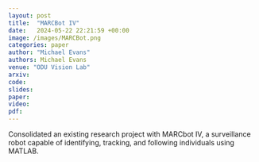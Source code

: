 ```yaml
---
layout: post
title:  "MARCBot IV"
date:   2024-05-22 22:21:59 +00:00
image: /images/MARCBot.png
categories: paper
author: "Michael Evans"
authors: Michael Evans
venue: "ODU Vision Lab"
arxiv:
code:
slides:
paper:
video:
pdf:
---
```

Consolidated an existing research project with MARCbot IV, a surveillance robot capable of identifying, tracking, and following individuals using MATLAB.
